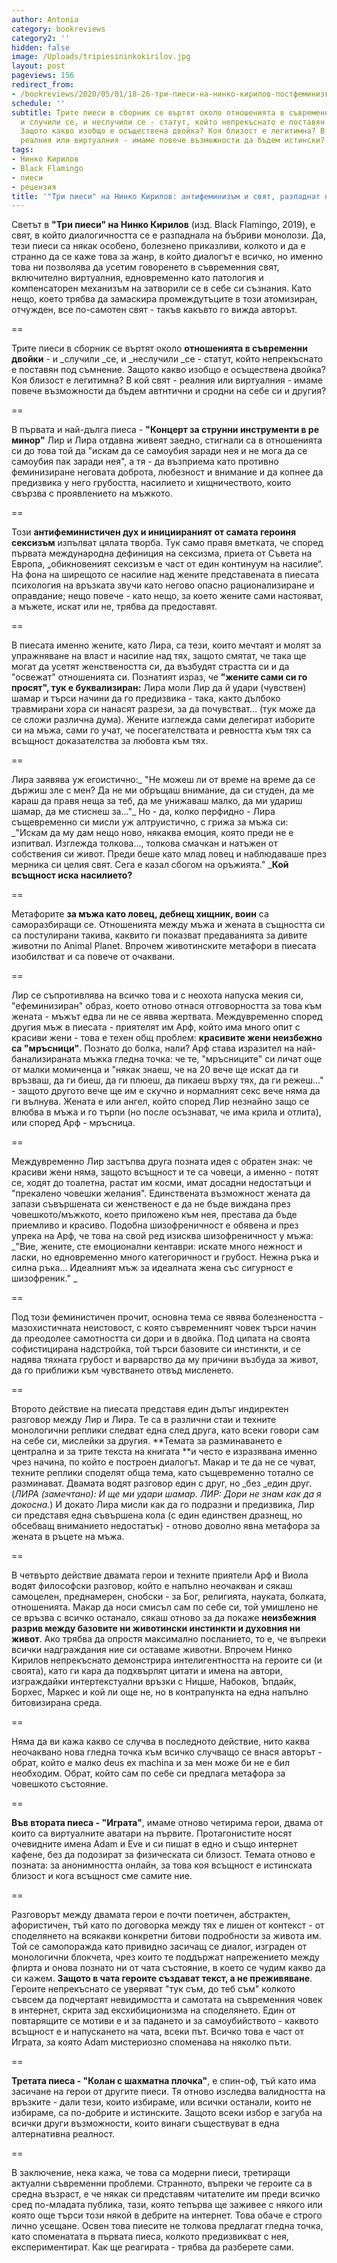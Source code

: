 ```yaml
---
author: Antonia
category: bookreviews
category2: ''
hidden: false
image: /Uploads/tripiesininkokirilov.jpg
layout: post
pageviews: 156
redirect_from:
- /bookreviews/2020/05/01/18-26-три-пиеси-на-нинко-кирилов-постфеминизъм-и-диалогичност-разпаднала-се-на-бъбриви-монолози
schedule: ''
subtitle: Трите пиеси в сборник се въртят около отношенията в съвременни двойки -
  и случили се, и неслучили се - статут, който непрекъснато е поставян под съмнение.
  Защото какво изобщо е осъществена двойка? Коя близост е легитимна? В кой свят -
  реалния или виртуалния - имаме повече възможности да бъдем истински?
tags:
- Нинко Кирилов
- Black Flamingo
- пиеси
- рецензия
title: '"Три пиеси" на Нинко Кирилов: антифеминизъм и свят, разпаднат на бъбриви монолози'
---
```


Светът в **"Три пиеси" на Нинко Кирилов** (изд. Black Flamingo, 2019), е свят, в който диалогичността се е разпаднала на бъбриви монолози. Да, тези пиеси са някак особено, болезнено приказливи, колкото и да е странно да се каже това за жанр, в който диалогът е всичко, но именно това ни позволява да усетим говоренето в съвременния свят, включително виртуалния, едновременно като патология и компенсаторен механизъм на затворили се в себе си съзнания. Като нещо, което трябва да замаскира промеждутъците в този атомизиран, отчужден, все по-самотен свят - такъв какъвто го вижда авторът.  

\==

Трите пиеси в сборник се въртят около **отношенията в съвременни двойки** - и _случили _се, и _неслучили _се - статут, който непрекъснато е поставян под съмнение. Защото какво изобщо е осъществена двойка? Коя близост е легитимна? В кой свят - реалния или виртуалния - имаме повече възможности да бъдем автнтични и сродни на себе си и другия?

\==

В първата и най-дълга пиеса - **"Концерт за струнни инструменти в ре минор"** Лир и Лира отдавна живеят заедно, стигнали са в отношенията си до това той да "искам да се самоубия заради нея и не мога да се самоубия пак заради нея", а тя - да възприема като противно феминизиране неговата доброта, любезност и внимание и да копнее да предизвика у него грубостта, насилието и хищничеството, които свързва с проявлението на мъжкото. 

\==

Този **антифеминистичен дух и инициираният от самата героиня сексизъм** изпълват цялата творба. Тук само правя вметката, че според първата международна дефиниция на сексизма, приета от Съвета на Европа, „обикновеният сексизъм е част от един континуум на насилие“. На фона на ширещото се насилие над жените представената в пиесата психология на връзката звучи като негово опасно рационализиране и оправдание; нещо повече - като нещо, за което жените сами настояват, а мъжете, искат или не, трябва да предоставят. 

\==

В пиесата именно жените, като Лира, са тези, които мечтаят и молят за упражняване на власт и насилие над тях, защото смятат, че така ще могат да усетят женствеността си, да възбудят страстта си и да "освежат" отношенията си. Познатият израз, че **"жените сами си го просят", тук е буквализиран:** Лира моли Лир да й удари (чувствен) шамар и търси начини да го предизвика - така, както дълбоко травмирани хора си нанасят разрези, за да почувстват... (тук може да се сложи различна дума). Жените изглежда сами делегират изборите си на мъжа, сами го учат, че посегателствата и ревността към тях са всъщност доказателства за любовта към тях.

\==

Лира заявява уж егоистично:_ "Не можеш ли от време на време да се държиш зле с мен? Да не ми обръщаш внимание, да си студен, да ме караш да правя неща за теб, да ме унижаваш малко, да ми удариш шамар, да ме стиснеш за..."_ Но - да, колко перфидно - Лира същевременно си мисли уж алтруистично, с грижа за мъжа си: _"Искам да му дам нещо ново, някаква емоция, която преди не е изпитвал. Изглежда толкова..., толкова смачкан и натъжен от собствения си живот. Преди беше като млад ловец и наблюдаваше през мерника си целия свят. Сега е казал сбогом на оръжията." _**Кой всъщност иска насилието?**

\==

Метафорите **за мъжа като ловец, дебнещ хищник, воин** са саморазбиращи се. Отношенията между мъжа и жената в същността си са постулирани такива, каквито ги показват предаванията за дивите животни по Animal Planet. Впрочем животинските метафори в пиесата изобилстват и са повече от очаквани.

\==

Лир се съпротивлява на всичко това и с неохота напуска мекия си, "ефеминизиран" образ, което отново отнася отговорността за това към жената - мъжът едва ли не се явява жертвата. Междувременно според другия мъж в пиесата - приятелят им Арф, който има много опит с красиви жени - това е техен общ проблем: **красивите жени неизбежно са "мръсници"**. Познато до болка, нали? Арф става изразител на най-банализираната мъжка гледна точка: че те, "мръсниците" си личат още от малки момиченца и "някак знаеш, че на 20 вече ще искат да ги връзваш, да ги биеш, да ги плюеш, да пикаеш върху тях, да ги режеш..." - защото другото вече ще им е скучно и нормалният секс вече няма да ги вълнува. Жената е или ангел, който според Лир незнайно защо се влюбва в мъжа и го търпи (но после осъзнават, че има крила и отлита), или според Арф - мръсница. 

\==

Междувременно Лир застъпва друга позната идея с обратен знак: че красиви жени няма, защото всъщност и те са човеци, а именно - потят се, ходят до тоалетна, растат им косми, имат досадни недостатъци и "прекалено човешки желания". Единствената възможност жената да запази съвършената си женственост е да не бъде виждана през човешкото/мъжкото, което приложено към нея, престава да бъде приемливо и красиво. Подобна шизофреничност е обявена и през упрека на Арф, че това на свой ред изисква шизофреничност у мъжа: _"Вие, жените, сте емоционални кентаври: искате много нежност и ласки, но едновременно много категоричност и грубост. Нежна ръка и силна ръка... Идеалният мъж за идеалната жена със сигурност е шизофреник." _

\==

Под този феминистичен прочит, основна тема се явява болезнеността - мазохистичната неистовост, с която съвременният човек търси начин да преодолее самотността си дори и в двойка. Под ципата на своята софистицирана надстройка, той търси базовите си инстинкти, и се надява тяхната грубост и варварство да му причини възбуда за живот, да го приближи към чувстването отвъд мисленето.

\==

Второто действие на пиесата представя един дълъг индиректен разговор между Лир и Лира. Те са в различни стаи и техните монологични реплики следват една след друга, като всеки говори сам на себе си, мислейки за другия. **Темата за разминаването е централна и за трите текста на книгата **и често е изразявана именно чрез начина, по който е построен диалогът. Макар и те да не се чуват, техните реплики споделят обща тема, като същевременно тотално се разминават. Двамата водят разговор един с друг, но _без _един друг. (_ЛИРА (замечтано): И ще ми удари шамар. ЛИР: Дори не знам как да я докосна._) И докато Лира мисли как да го подразни и предизвика, Лир си представя една съвършена кола (с един единствен дразнещ, но обсебващ вниманието недостатък) - отново доволно явна метафора за жената в ръцете на мъжа. 

\==

В четвърто действие двамата герои и техните приятели Арф и Виола водят философски разговор, който е напълно неочакван и сякаш самоцелен, преднамерен, снобски - за Бог, религията, науката, болката, отношенията. Макар да носи смисъл сам по себе си, той умишлено не се връзва с всичко останало, сякаш отново за да покаже **неизбежния разрив между базовите ни животински инстинкти и духовния ни живот**. Ако трябва да опростя максимално посланието, то е, че въпреки всички надграждания ние си оставаме животни. Впрочем Нинко Кирилов непрекъснато демонстрира интелигентността на героите си (и своята), като ги кара да подхвърлят цитати и имена на автори, изграждайки интертекстуални връзки с Ницше, Набоков, Ъпдайк, Борхес, Маркес и кой ли още не, но в контрапункта на една напълно битовизирана среда.

\==

Няма да ви кажа какво се случва в последното действие, нито каква неочаквано нова гледна точка към всичко случващо се внася авторът - обрат, който е малко deus ex machina и за мен може би не е бил необходим. Обрат, който сам по себе си предлага метафора за човешкото състояние. 

\==

**Във втората пиеса - "Играта"**, имаме отново четирима герои, двама от които са виртуалните аватари на първите. Протагонистите носят очевидните имена Adam и Еve и си пишат в едно и също интернет кафене, без да подозират за физическата си близост. Темата отново е позната: за анонимността онлайн, за това коя всъщност е истинската близост и кога всъщност сме самите ние. 

\==

Разговорът между двамата герои е почти поетичен, абстрактен, афористичен, тъй като по договорка между тях е лишен от контекст - от споделянето на всякакви конкретни битови подробности за живота им. Той се самопоражда като привидно засичащ се диалог, изграден от монологични блокчета, чрез които те поддържат напрежението между флирта и онова познато ни от чата състояние, в което се чудим какво да си кажем. **Защото в чата героите създават текст, а не преживяване**. Героите непрекъснато се уверяват "тук съм, до теб съм" колкото съвсем да подчертаят невидимостта и самотата на съвременния човек в интернет, скрита зад ексхибиционизма на споделянето. Един от повтарящите се мотиви е и за падането и за самоубийството - каквото всъщност е и напускането на чата, всеки път. Всичко това е част от Играта, за която Adam мистериозно споменава на няколко пъти.

\==

**Третата пиеса - "Колан с шахматна плочка"**, е спин-оф, тъй като има засичане на герои от другите пиеси. Тя отново изследва валидността на връзките - дали тези, които избираме, или всички останали, които не избираме, са по-добрите и истинските. Защото всеки избор е загуба на всички други възможности, които винаги съществуват в една алтернативна реалност.

\==

В заключение, нека кажа, че това са модерни пиеси, третиращи актуални съвременни проблеми. Странното, въпреки че героите са в средна възраст, е че някак си представям читателите им преди всичко сред по-младата публика, тази, която тепърва ще заживее с някого или която още търси този някой в дебрите на интернет. Това обаче е строго лично усещане. Освен това пиесите не толкова предлагат гледна точка, като споменатата в първата пиеса, колкото предизвикват с нея, експериментират. Как ще реагирата - трябва да разберете сами.